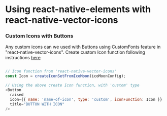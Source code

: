 # Using react-native-elements with react-native-vector-icons

### Custom Icons with Buttons

Any custom icons can we used with Buttons using CustomFonts feature in "react-native-vector-icons". Create custom Icon function following instructions [here](https://github.com/oblador/react-native-vector-icons#custom-fonts)

```js

// Icon function from 'react-native-vector-icons'
const Icon = createIconSetFromIcoMoon(icoMoonConfig);

// Using the above create Icon function, with 'custom' type
<Button
  raised
  icon={{ name: 'name-of-icon', type: 'custom', iconFunction: Icon }}
  title="BUTTON WITH ICON"
/>

```
